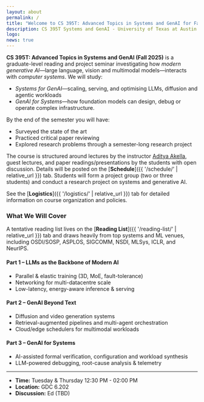 ```yaml
---
layout: about
permalink: /
title: "Welcome to CS 395T: Advanced Topics in Systems and GenAI for Fall 2025!"
description: CS 395T Systems and GenAI - University of Texas at Austin
logo: 
news: true
---
```


**CS 395T: Advanced Topics in Systems and GenAI (Fall 2025)** is a graduate-level reading and project seminar investigating how *modern generative AI*—large language, vision and multimodal models—interacts with *computer systems*. We will study:
 * _Systems for GenAI_—scaling, serving, and optimising LLMs, diffusion and agentic workloads
 * _GenAI for Systems_—how foundation models can design, debug or operate complex infrastructure.

By the end of the semester you will have:
 * Surveyed the state of the art
 * Practiced critical paper reviewing
 * Explored research problems through a semester-long research project

The course is structured around lectures by the instructor [Aditya Akella](https://www.cs.utexas.edu/~akella/), guest lectures, and paper readings/presentations by the students with open discussion. Details will be posted on the [**Schedule**]({{ '/schedule/' | relative_url }}) tab.  Students will form a project group (two or three students) and conduct a research project on systems and generative AI.

See the [**Logistics**]({{ '/logistics/' | relative_url }}) tab for detailed information on course organization and policies.

### What We Will Cover

A tentative reading list lives on the [**Reading List**]({{ '/reading-list/' | relative_url }}) tab and draws heavily from top systems and ML venues, including OSDI/SOSP, ASPLOS, SIGCOMM, NSDI, MLSys, ICLR, and NeurIPS.

#### Part 1 – LLMs as the Backbone of Modern AI  
* Parallel & elastic training (3D, MoE, fault-tolerance)  
* Networking for multi-datacentre scale  
* Low-latency, energy-aware inference & serving

#### Part 2 – GenAI Beyond Text  
* Diffusion and video generation systems  
* Retrieval-augmented pipelines and multi-agent orchestration  
* Cloud/edge schedulers for multimodal workloads

#### Part 3 – GenAI for Systems  
* AI-assisted formal verification, configuration and workload synthesis
* LLM-powered debugging, root-cause analysis & telemetry

***

- **Time:** Tuesday & Thursday 12:30 PM - 02:00 PM
- **Location:** GDC 6.202
- **Discussion:** Ed (TBD) <!--- [Ed](https://edstem.org/us/courses/71813){:target="\_blank"}--->
